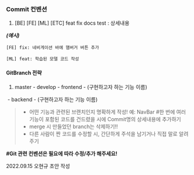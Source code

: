### Commit 컨벤션

1. [BE] [FE] [ML] [ETC] feat fix docs test : 상세내용

***(예시)***

`[FE] fix: 네비게이션 바에 햄버거 버튼 추가`

`[ML] feat: 학습된 모델 코드 작성`



#### GitBranch 전략

1. master - develop - frontend - (구현하고자 하는 기능 이름)

​                                      - backend -  (구현하고자 하는 기능 이름)



> - 어떤 기능과 관련된 브랜치인지 명확하게 작성! 예: NavBar    #한 번에 여러 기능이 포함된 코드를 건드렸을 시에 Commit명의 상세내용에 추가하기
> - merge 시 만들었던 branch는 삭제하기!!
> - 다른 사람이 짠 코드를 수정할 시, 간단하게 주석을 남기거나 직접 말로 알려주기





**#Git 관련 컨벤션은 필요에 따라 수정/추가 해주세요!**

2022.09.15 오현규 초안 작성